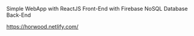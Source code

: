Simple WebApp with ReactJS Front-End with Firebase NoSQL Database Back-End

https://horwood.netlify.com/
